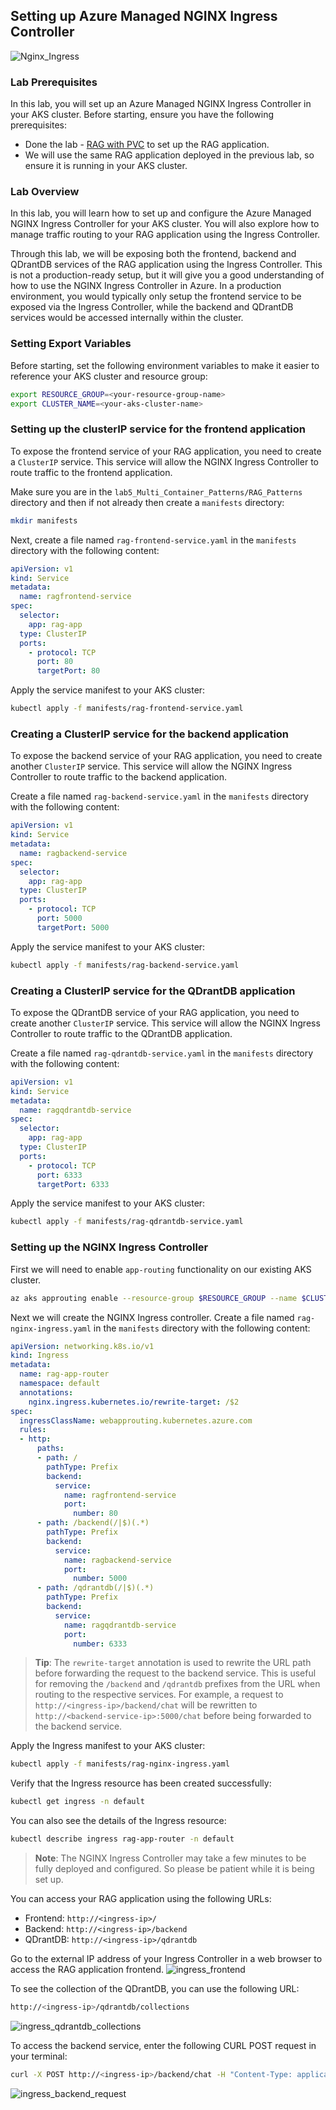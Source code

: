 ## Setting up Azure Managed NGINX Ingress Controller

![Nginx_Ingress](./Assets/NGINX_Ingress.png)

### Lab Prerequisites
In this lab, you will set up an Azure Managed NGINX Ingress Controller in your AKS cluster. Before starting, ensure you have the following prerequisites:
- Done the lab -  [RAG with PVC](./RAG_with_PVC.md) to set up the RAG application.
- We will use the same RAG application deployed in the previous lab, so ensure it is running in your AKS cluster.

### Lab Overview
In this lab, you will learn how to set up and configure the Azure Managed NGINX Ingress Controller for your AKS cluster. You will also explore how to manage traffic routing to your RAG application using the Ingress Controller.

Through this lab, we will be exposing both the frontend, backend and QDrantDB services of the RAG application using the Ingress Controller. This is not a production-ready setup, but it will give you a good understanding of how to use the NGINX Ingress Controller in Azure. In a production environment, you would typically only setup the frontend service to be exposed via the Ingress Controller, while the backend and QDrantDB services would be accessed internally within the cluster.

### Setting Export Variables
Before starting, set the following environment variables to make it easier to reference your AKS cluster and resource group:
```bash
export RESOURCE_GROUP=<your-resource-group-name>
export CLUSTER_NAME=<your-aks-cluster-name>
```

### Setting up the clusterIP service for the frontend application
To expose the frontend service of your RAG application, you need to create a `ClusterIP` service. This service will allow the NGINX Ingress Controller to route traffic to the frontend application.

Make sure you are in the `lab5_Multi_Container_Patterns/RAG_Patterns` directory and then if not already then create a `manifests` directory:
```bash
mkdir manifests
```

Next, create a file named `rag-frontend-service.yaml` in the `manifests` directory with the following content:
```yaml
apiVersion: v1
kind: Service
metadata:
  name: ragfrontend-service
spec:
  selector:
    app: rag-app
  type: ClusterIP
  ports:
    - protocol: TCP
      port: 80
      targetPort: 80
```

Apply the service manifest to your AKS cluster:
```bash
kubectl apply -f manifests/rag-frontend-service.yaml
```

### Creating a ClusterIP service for the backend application
To expose the backend service of your RAG application, you need to create another `ClusterIP` service. This service will allow the NGINX Ingress Controller to route traffic to the backend application.

Create a file named `rag-backend-service.yaml` in the `manifests` directory with the following content:
```yaml
apiVersion: v1
kind: Service
metadata:
  name: ragbackend-service
spec:
  selector:
    app: rag-app
  type: ClusterIP
  ports:
    - protocol: TCP
      port: 5000
      targetPort: 5000
```

Apply the service manifest to your AKS cluster:
```bash
kubectl apply -f manifests/rag-backend-service.yaml
```

### Creating a ClusterIP service for the QDrantDB application
To expose the QDrantDB service of your RAG application, you need to create another `ClusterIP` service. This service will allow the NGINX Ingress Controller to route traffic to the QDrantDB application.

Create a file named `rag-qdrantdb-service.yaml` in the `manifests` directory with the following content:
```yaml
apiVersion: v1
kind: Service
metadata:
  name: ragqdrantdb-service
spec:
  selector:
    app: rag-app
  type: ClusterIP
  ports:
    - protocol: TCP
      port: 6333
      targetPort: 6333
```

Apply the service manifest to your AKS cluster:
```bash
kubectl apply -f manifests/rag-qdrantdb-service.yaml
```

### Setting up the NGINX Ingress Controller

First we will need to enable `app-routing` functionality on our existing AKS cluster.
```bash
az aks approuting enable --resource-group $RESOURCE_GROUP --name $CLUSTER_NAME
```

Next we will create the NGINX Ingress controller. Create a file named `rag-nginx-ingress.yaml` in the `manifests` directory with the following content:
```yaml
apiVersion: networking.k8s.io/v1
kind: Ingress
metadata:
  name: rag-app-router
  namespace: default
  annotations:
    nginx.ingress.kubernetes.io/rewrite-target: /$2
spec:
  ingressClassName: webapprouting.kubernetes.azure.com
  rules:
  - http:
      paths:
      - path: /
        pathType: Prefix
        backend:
          service:
            name: ragfrontend-service
            port:
              number: 80
      - path: /backend(/|$)(.*)
        pathType: Prefix
        backend:
          service:
            name: ragbackend-service
            port:
              number: 5000
      - path: /qdrantdb(/|$)(.*)
        pathType: Prefix
        backend:
          service:
            name: ragqdrantdb-service
            port:
              number: 6333
```

>**Tip**: The `rewrite-target` annotation is used to rewrite the URL path before forwarding the request to the backend service. This is useful for removing the `/backend` and `/qdrantdb` prefixes from the URL when routing to the respective services. For example, a request to `http://<ingress-ip>/backend/chat` will be rewritten to `http://<backend-service-ip>:5000/chat` before being forwarded to the backend service.

Apply the Ingress manifest to your AKS cluster:
```bash
kubectl apply -f manifests/rag-nginx-ingress.yaml
```

Verify that the Ingress resource has been created successfully:
```bash
kubectl get ingress -n default
```

You can also see the details of the Ingress resource:
```bash
kubectl describe ingress rag-app-router -n default
```

>**Note**: The NGINX Ingress Controller may take a few minutes to be fully deployed and configured. So please be patient while it is being set up.

You can access your RAG application using the following URLs:
- Frontend: `http://<ingress-ip>/`
- Backend: `http://<ingress-ip>/backend`
- QDrantDB: `http://<ingress-ip>/qdrantdb`

Go to the external IP address of your Ingress Controller in a web browser to access the RAG application frontend.
![ingress_frontend](./Assets/ingress_frontend.png)

To see the collection of the QDrantDB, you can use the following URL:
```bash
http://<ingress-ip>/qdrantdb/collections
```

![ingress_qdrantdb_collections](./Assets/ingress_qdrantdb_collections.png)

To access the backend service, enter the following CURL POST request in your terminal:
```bash
curl -X POST http://<ingress-ip>/backend/chat -H "Content-Type: application/json" -d '{"question": "tell me something about Margies travel"}'
```

![ingress_backend_request](./Assets/ingress_backend_request.png)